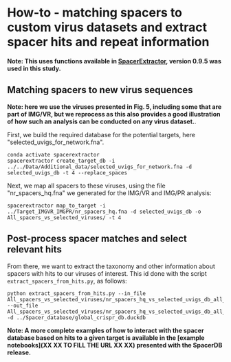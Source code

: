 # How-to - matching spacers to custom virus datasets and extract spacer hits and repeat information
**Note: This uses functions available in [SpacerExtractor](https://code.jgi.doe.gov/SRoux/spacerextractor), version 0.9.5 was used in this study.**  

## Matching spacers to new virus sequences
**Note: here we use the viruses presented in Fig. 5, including some that are part of IMG/VR, but we reprocess as this also provides a good illustration of how such an analysis can be conducted on any virus dataset.**.


First, we build the required database for the potential targets, here "selected_uvigs_for_network.fna".  
```
conda activate spacerextractor
spacerextractor create_target_db -i ../../Data/Additional_data/selected_uvigs_for_network.fna -d selected_uvigs_db -t 4 --replace_spaces
```

Next, we map all spacers to these viruses, using the file "nr_spacers_hq.fna" we generated for the IMG/VR and IMG/PR analysis:
```
spacerextractor map_to_target -i ../Target_IMGVR_IMGPR/nr_spacers_hq.fna -d selected_uvigs_db -o All_spacers_vs_selected_viruses/ -t 4
```

## Post-process spacer matches and select relevant hits
From there, we want to extract the taxonomy and other information about spacers with hits to our viruses of interest. This id done with the script `extract_spacers_from_hits.py`, as follows:  
```
python extract_spacers_from_hits.py --in_file All_spacers_vs_selected_viruses/nr_spacers_hq_vs_selected_uvigs_db_all_hits.tsv --out_file All_spacers_vs_selected_viruses/nr_spacers_hq_vs_selected_uvigs_db_all_hits_spacer_info.tsv -d ../Spacer_database/global_crispr_db.duckdb
```

**Note: A more complete examples of how to interact with the spacer database based on hits to a given target is available in the [example notebooks](XX XX TO FILL THE URL XX XX) presented with the SpacerDB release.**

